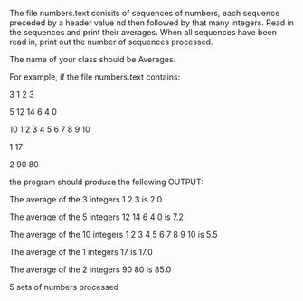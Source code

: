 The file numbers.text conisits of sequences of numbers, each sequence preceded by a header value nd then followed by that many integers. Read in the sequences and print their averages. When all sequences have been read in, print out the number of sequences processed.



   The name of your class should be Averages.

   For example, if the file numbers.text contains:

   3 1 2 3

   5 12 14 6 4 0

   10 1 2 3 4 5 6 7 8 9 10

   1 17

   2 90 80

   the program should produce the following OUTPUT:

   The average of the 3 integers 1 2 3 is 2.0

   The average of the 5 integers 12 14 6 4 0 is 7.2

   The average of the 10 integers 1 2 3 4 5 6 7 8 9 10 is 5.5

   The average of the 1 integers 17 is 17.0

   The average of the 2 integers 90 80 is 85.0

   5 sets of numbers processed
   
